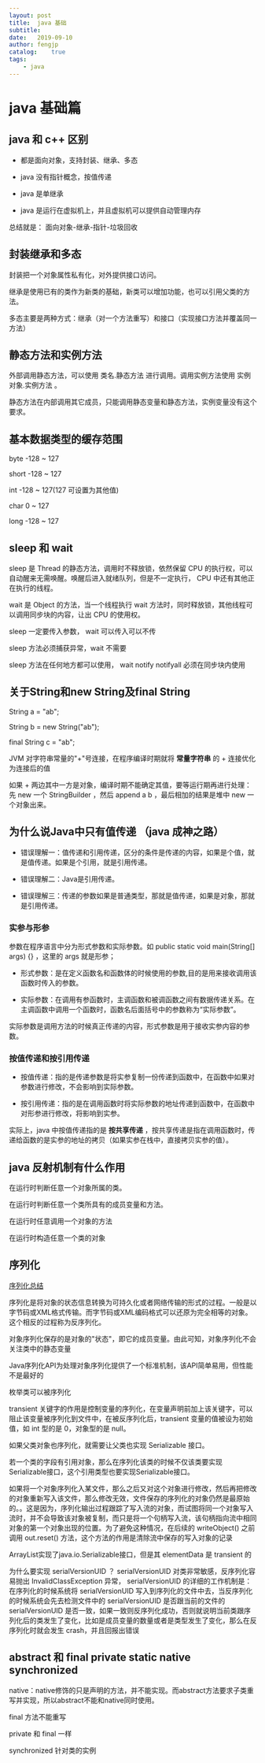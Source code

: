 ```yaml
---
layout: post
title:  java 基础
subtitle:   
date:   2019-09-10
author: fengjp
catalog:    true
tags:
    - java
---
```


#   java 基础篇

##  java 和 c++ 区别

- 都是面向对象，支持封装、继承、多态

- java 没有指针概念，按值传递

- java 是单继承

- java 是运行在虚拟机上，并且虚拟机可以提供自动管理内存

总结就是： 面向对象-继承-指针-垃圾回收

##  封装继承和多态

封装把一个对象属性私有化，对外提供接口访问。

继承是使用已有的类作为新类的基础，新类可以增加功能，也可以引用父类的方法。

多态主要是两种方式：继承（对一个方法重写）和接口（实现接口方法并覆盖同一方法）

##  静态方法和实例方法

外部调用静态方法，可以使用 类名.静态方法 进行调用。调用实例方法使用 实例对象.实例方法 。

静态方法在内部调用其它成员，只能调用静态变量和静态方法，实例变量没有这个要求。

##  基本数据类型的缓存范围

byte -128 ~ 127

short -128 ~ 127

int -128 ~ 127(127 可设置为其他值)

char 0 ~ 127

long -128 ~ 127

##  sleep 和 wait

sleep 是 Thread 的静态方法，调用时不释放锁，依然保留 CPU 的执行权，可以自动醒来无需唤醒。唤醒后进入就绪队列，但是不一定执行， CPU 中还有其他正在执行的线程。

wait 是 Object 的方法，当一个线程执行 wait 方法时，同时释放锁，其他线程可以调用同步块的内容，让出 CPU 的使用权。

sleep 一定要传入参数， wait 可以传入可以不传

sleep 方法必须捕获异常，wait 不需要

sleep 方法在任何地方都可以使用， wait notify notifyall 必须在同步块内使用

##  关于String和new String及final String

String a = "ab";

String b = new String("ab");

final String c = "ab";

JVM 对字符串常量的"+"号连接，在程序编译时期就将 __常量字符串__ 的 + 连接优化为连接后的值

如果 + 两边其中一方是对象，编译时期不能确定其值，要等运行期再进行处理：先 new 一个 StringBuilder ，然后 append a b ，最后相加的结果是堆中 new 一个对象出来。

##  为什么说Java中只有值传递 （java 成神之路）

- 错误理解一：值传递和引用传递，区分的条件是传递的内容，如果是个值，就是值传递。如果是个引用，就是引用传递。

- 错误理解二：Java是引用传递。

- 错误理解三：传递的参数如果是普通类型，那就是值传递，如果是对象，那就是引用传递。

### 实参与形参

参数在程序语言中分为形式参数和实际参数。如 public static void main(String[] args) {} ，这里的 args 就是形参；

- 形式参数：是在定义函数名和函数体的时候使用的参数,目的是用来接收调用该函数时传入的参数。

- 实际参数：在调用有参函数时，主调函数和被调函数之间有数据传递关系。在主调函数中调用一个函数时，函数名后面括号中的参数称为“实际参数”。

实际参数是调用方法的时候真正传递的内容，形式参数是用于接收实参内容的参数。

### 按值传递和按引用传递

- 按值传递：指的是传递参数是将实参复制一份传递到函数中，在函数中如果对参数进行修改，不会影响到实际参数。

- 按引用传递：指的是在调用函数时将实际参数的地址传递到函数中，在函数中对形参进行修改，将影响到实参。

实际上，java 中按值传递指的是 __按共享传递__ ，按共享传递是指在调用函数时，传递给函数的是实参的地址的拷贝（如果实参在栈中，直接拷贝实参的值）。

##  java 反射机制有什么作用

在运行时判断任意一个对象所属的类。

在运行时判断任意一个类所具有的成员变量和方法。

在运行时任意调用一个对象的方法

在运行时构造任意一个类的对象

##  序列化

[序列化总结](https://www.cnblogs.com/kubixuesheng/p/10350523.html#_label1)

序列化是将对象的状态信息转换为可持久化或者网络传输的形式的过程。一般是以字节码或XML格式传输。而字节码或XML编码格式可以还原为完全相等的对象。这个相反的过程称为反序列化。

对象序列化保存的是对象的"状态"，即它的成员变量。由此可知，对象序列化不会关注类中的静态变量

Java序列化API为处理对象序列化提供了一个标准机制，该API简单易用，但性能不是最好的

枚举类可以被序列化

transient 关键字的作用是控制变量的序列化，在变量声明前加上该关键字，可以阻止该变量被序列化到文件中，在被反序列化后，transient 变量的值被设为初始值，如 int 型的是 0，对象型的是 null。

如果父类对象也序列化，就需要让父类也实现 Serializable 接口。

若一个类的字段有引用对象，那么在序列化该类的时候不仅该类要实现Serializable接口，这个引用类型也要实现Serializable接口。

如果将一个对象序列化入某文件，那么之后又对这个对象进行修改，然后再把修改的对象重新写入该文件，那么修改无效，文件保存的序列化的对象仍然是最原始的。。这是因为，序列化输出过程跟踪了写入流的对象，而试图将同一个对象写入流时，并不会导致该对象被复制，而只是将一个句柄写入流，该句柄指向流中相同对象的第一个对象出现的位置。为了避免这种情况，在后续的 writeObject() 之前调用 out.reset() 方法，这个方法的作用是清除流中保存的写入对象的记录

ArrayList实现了java.io.Serializable接口，但是其 elementData 是 transient 的

为什么要实现 serialVersionUID ？ serialVersionUID 对类非常敏感，反序列化容易抛出 InvalidClassException 异常， serialVersionUID 的详细的工作机制是：在序列化的时候系统将 serialVersionUID 写入到序列化的文件中去，当反序列化的时候系统会先去检测文件中的 serialVersionUID 是否跟当前的文件的 serialVersionUID 是否一致，如果一致则反序列化成功，否则就说明当前类跟序列化后的类发生了变化，比如是成员变量的数量或者是类型发生了变化，那么在反序列化时就会发生 crash，并且回报出错误

##  abstract 和 final private static native synchronized

native：native修饰的只是声明的方法，并不能实现。而abstract方法要求子类重写并实现，所以abstract不能和native同时使用。

final 方法不能重写

private 和 final 一样

synchronized 针对类的实例